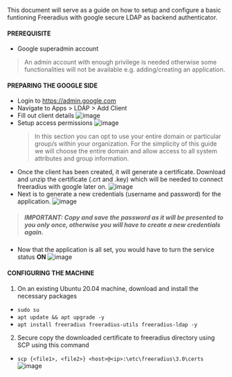 This document will serve as a guide on how to setup and configure a basic funtioning Freeradius with google secure LDAP as backend authenticator. 

#### PREREQUISITE
- Google superadmin account
> An admin account with enough privilege is needed otherwise some functionalities will not be available e.g. adding/creating an application.

#### PREPARING THE GOOGLE SIDE
- Login to https://admin.google.com
- Navigate to Apps > LDAP > Add Client
- Fill out client details
![image](https://user-images.githubusercontent.com/29798188/160749498-ff9c13ba-294f-4ef1-8eb6-0d8b2ede8fc0.png)
- Setup access permissions
  ![image](https://user-images.githubusercontent.com/29798188/160750734-af6b6f16-f86d-4019-9847-2ba9f7f81d7d.png)
  > In this section you can opt to use your entire domain or particular group/s within your organization. For the simplicity of this guide we will choose the entire       domain and allow access to all system attributes and group information.
- Once the client has been created, it will generate a certificate. Download and unzip the certificate (.crt and .key) which will be needed to connect freeradius with google later on.
![image](https://user-images.githubusercontent.com/29798188/160751354-9c228b82-bca7-4ee4-8cbb-62403170f73a.png)
- Next is to generate a new credentials (username and password) for the application. 
![image](https://user-images.githubusercontent.com/29798188/160752098-ef4956e6-e40e-4a08-b167-d03dd3f21019.png)
> ##### IMPORTANT: Copy and save the password as it will be presented to you only once, otherwise you will have to create a new credentials again.
- Now that the application is all set, you would have to turn the service status **ON**
![image](https://user-images.githubusercontent.com/29798188/160752414-b20e0d66-51ee-4697-b40c-8230c1fede34.png)

#### CONFIGURING THE MACHINE
1. On an existing Ubuntu 20.04 machine, download and install the necessary packages
 - ` sudo su `
 - ` apt update && apt upgrade -y `
 - ` apt install freeradius freeradius-utils freeradius-ldap -y `
2. Secure copy the downloaded certificate to freeradius directory using SCP using this command
 - ``` scp {<file1>, <file2>} <host>@<ip>:\etc\freeradius\3.0\certs ```
 ![image](https://user-images.githubusercontent.com/29798188/160761130-6f8b0a45-36b8-4d7d-a112-44b6aa2b5303.png)
